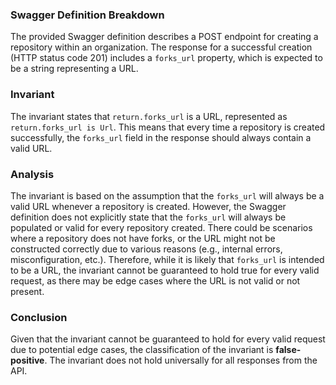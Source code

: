 ### Swagger Definition Breakdown
The provided Swagger definition describes a POST endpoint for creating a repository within an organization. The response for a successful creation (HTTP status code 201) includes a `forks_url` property, which is expected to be a string representing a URL.

### Invariant
The invariant states that `return.forks_url` is a URL, represented as `return.forks_url is Url`. This means that every time a repository is created successfully, the `forks_url` field in the response should always contain a valid URL.

### Analysis
The invariant is based on the assumption that the `forks_url` will always be a valid URL whenever a repository is created. However, the Swagger definition does not explicitly state that the `forks_url` will always be populated or valid for every repository created. There could be scenarios where a repository does not have forks, or the URL might not be constructed correctly due to various reasons (e.g., internal errors, misconfiguration, etc.). Therefore, while it is likely that `forks_url` is intended to be a URL, the invariant cannot be guaranteed to hold true for every valid request, as there may be edge cases where the URL is not valid or not present.

### Conclusion
Given that the invariant cannot be guaranteed to hold for every valid request due to potential edge cases, the classification of the invariant is **false-positive**. The invariant does not hold universally for all responses from the API.
